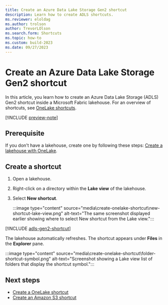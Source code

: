```yaml
---
title: Create an Azure Data Lake Storage Gen2 shortcut
description: Learn how to create ADLS shortcuts.
ms.reviewer: eloldag
ms.author: trolson
author: TrevorLOlson
ms.search.form: Shortcuts
ms.topic: how-to
ms.custom: build-2023
ms.date: 09/27/2023
---
```


# Create an Azure Data Lake Storage Gen2 shortcut

In this article, you learn how to create an Azure Data Lake Storage (ADLS) Gen2 shortcut inside a Microsoft Fabric lakehouse. For an overview of shortcuts, see [OneLake shortcuts](onelake-shortcuts.md).

[!INCLUDE [preview-note](../includes/preview-note.md)]

## Prerequisite

If you don't have a lakehouse, create one by following these steps: [Create a lakehouse with OneLake](create-lakehouse-onelake.md).

## Create a shortcut

1. Open a lakehouse.

1. Right-click on a directory within the **Lake view** of the lakehouse.

1. Select **New shortcut**.

   :::image type="content" source="media\create-onelake-shortcut\new-shortcut-lake-view.png" alt-text="The same screenshot displayed earlier showing where to select New shortcut from the Lake view.":::

[!INCLUDE [adls-gen2-shortcut](../includes/adls-gen2-shortcut.md)]

The lakehouse automatically refreshes. The shortcut appears under **Files** in the **Explorer** pane.

   :::image type="content" source="media\create-onelake-shortcut\folder-shortcut-symbol.png" alt-text="Screenshot showing a Lake view list of folders that display the shortcut symbol.":::

## Next steps

- [Create a OneLake shortcut](create-onelake-shortcut.md)
- [Create an Amazon S3 shortcut](create-s3-shortcut.md)
